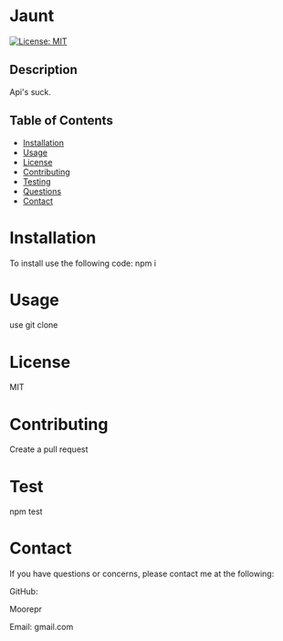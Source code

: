# Jaunt
[![License: MIT](https://img.shields.io/badge/License-MIT-yellow.svg)](https://opensource.org/licenses/MIT)
  ## Description 
Api's suck.
  ## Table of Contents 
  * [Installation](#installation) 
  * [Usage](#Usage)
  * [License](#License)
  * [Contributing](#Contributing)
  * [Testing](#Testing)
  * [Questions](#Questions)
  * [Contact](#Contact)
  
  # Installation
  To install use the following code:
   npm i

  # Usage
  use git clone

  # License
  MIT

  # Contributing
  Create a pull request

  # Test
  npm test

  # Contact
  If you have questions or concerns, please contact me at the following: 

  GitHub: 

  Moorepr 

  Email:
  gmail.com  
 


